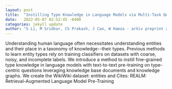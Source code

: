 ```yaml
---
layout: post
title:  "Instilling Type Knowledge in Language Models via Multi-Task QA"
date:   2022-05-07 02:52:45 -0400
categories: jekyll update
author: "S Li, M Sridhar, CS Prakash, J Cao, W Hamza - arXiv preprint arXiv , 2022"
---
```

Understanding human language often necessitates understanding entities and their place in a taxonomy of knowledge--their types. Previous methods to learn entity types rely on training classifiers on datasets with coarse, noisy, and incomplete labels. We introduce a method to instill fine-grained type knowledge in language models with text-to-text pre-training on type-centric questions leveraging knowledge base documents and knowledge graphs. We create the WikiWiki dataset: entities and Cites: REALM: Retrieval-Augmented Language Model Pre-Training